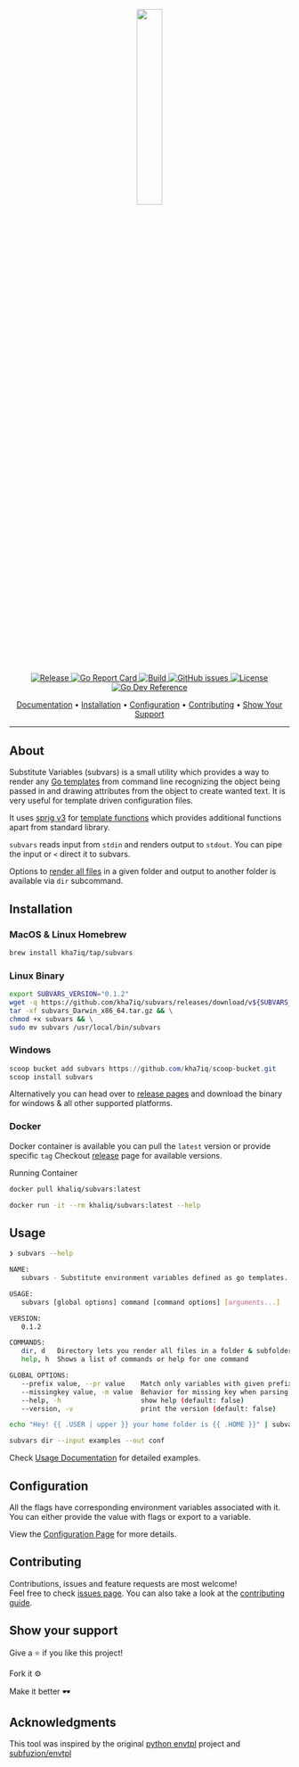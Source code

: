 <h2 align="center">
  <br>
  <p align="center"><img width=30% src="https://raw.githubusercontent.com/kha7iq/subvars/master/.github/img/logo.png"></p>
</h2>

<p align="center">
   <a href="https://github.com/kha7iq/subvars/releases">
   <img alt="Release" src="https://img.shields.io/github/v/release/kha7iq/subvars">
   <a href="https://goreportcard.com/report/github.com/kha7iq/subvars">
   <img alt="Go Report Card" src="https://goreportcard.com/badge/github.com/kha7iq/subvars">
   <a href="#">
   <img alt="Build" src="https://img.shields.io/github/workflow/status/kha7iq/subvars/build">
   <a href="https://github.com/kha7iq/subvars/issues">
   <img alt="GitHub issues" src="https://img.shields.io/github/issues/kha7iq/subvars?style=flat-square&logo=github&logoColor=white">
   <a href="https://github.com/kha7iq/subvars/blob/master/LICENSE.md">
   <img alt="License" src="https://img.shields.io/github/license/kha7iq/subvars">
   <a href="https://pkg.go.dev/github.com/kha7iq/subvars">
   <img alt="Go Dev Reference" src="https://img.shields.io/badge/go.dev-reference-007d9c?logo=go&logoColor=white&style=flat"></a></a></a></a></a></a>
</p>

<p align="center">
  <a href="https://subvars.lmno.pk">Documentation</a> •
  <a href="#installation">Installation</a> •
  <a href="#configuration">Configuration</a> •
  <a href="#contributing">Contributing</a> •
  <a href="#show-your-support">Show Your Support</a>
</p>

---

## About
Substitute Variables (subvars) is a small utility which provides a way to render any [Go templates](https://golang.org/pkg/text/template/) 
from command line recognizing the object being passed in and drawing attributes from the object to create wanted text. 
It is very useful for template driven configuration files.

It uses [sprig v3](https://github.com/Masterminds/sprig) for [template functions](https://masterminds.github.io/sprig) 
which provides additional functions apart from standard library.

`subvars` reads input from `stdin` and renders output to `stdout`. 
You can pipe the input or `<` direct it to subvars.

Options to [render all files](https://subvars.lmno.pk/03-usage-examples/) in a given folder
and output to another folder is available via `dir` subcommand.


## Installation

### MacOS & Linux Homebrew

```bash
brew install kha7iq/tap/subvars
```

### Linux Binary

```bash
export SUBVARS_VERSION="0.1.2"
wget -q https://github.com/kha7iq/subvars/releases/download/v${SUBVARS_VERSION}/subvars_Darwin_x86_64.tar.gz && \
tar -xf subvars_Darwin_x86_64.tar.gz && \
chmod +x subvars && \
sudo mv subvars /usr/local/bin/subvars
```

### Windows

```powershell
scoop bucket add subvars https://github.com/kha7iq/scoop-bucket.git
scoop install subvars
```

Alternatively you can head over to [release pages](https://github.com/kha7iq/subvars/releases)
and download the binary for windows & all other supported platforms.

### Docker

Docker container is available you can pull the `latest` version or provide specific `tag`
Checkout [release](https://github.com/kha7iq/subvars/releases) page for available versions.

Running Container

```bash
docker pull khaliq/subvars:latest

docker run -it --rm khaliq/subvars:latest --help
```


## Usage

```bash
❯ subvars --help

NAME:
   subvars - Substitute environment variables defined as go templates.

USAGE:
   subvars [global options] command [command options] [arguments...]

VERSION:
   0.1.2

COMMANDS:
   dir, d   Directory lets you render all files in a folder & subfolder.
   help, h  Shows a list of commands or help for one command

GLOBAL OPTIONS:
   --prefix value, --pr value    Match only variables with given prefix pattern [$SUBVARS_PREFIX]
   --missingkey value, -m value  Behavior for missing key when parsing variables. Available options 'invalid', 'error' or 'zero' (default: "invalid") [$SUBVARS_MISSINGKEY]
   --help, -h                    show help (default: false)
   --version, -v                 print the version (default: false)
```

```bash
echo "Hey! {{ .USER | upper }} your home folder is {{ .HOME }}" | subvars
```

```bash
subvars dir --input examples --out conf
```

Check [Usage Documentation](https://subvars.lmno.pk/03-usage-examples/) for detailed examples.

## Configuration

All the flags have corresponding environment variables associated with it. You
can either provide the value with flags or export to a variable.

View the [Configuration Page](https://subvars.lmno.pk/02-configuration/) for more
details.


## Contributing

Contributions, issues and feature requests are most welcome!<br/>Feel free to check
[issues page](https://github.com/kha7iq/subvars/issues). You can also take a look
at the [contributing guide](https://github.com/kha7iq/subvars/blob/master/CONTRIBUTING.md).

## Show your support

Give a ⭐️  if you like this project!

Fork it ⚙️

Make it better 🕶️

## Acknowledgments

This tool was inspired by the original [python envtpl](https://github.com/andreasjansson/envtpl) 
project and [subfuzion/envtpl](https://github.com/subfuzion/envtpl/)
